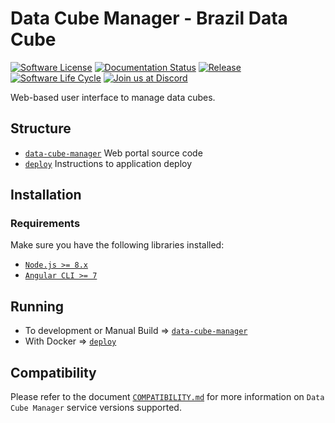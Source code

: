 # Data Cube Manager - Brazil Data Cube

[![Software License](https://img.shields.io/badge/license-MIT-green)](https://github.com//brazil-data-cube/dc-manager/blob/master/LICENSE)
[![Documentation Status](https://readthedocs.org/projects/dc-manager/badge/?version=latest)](https://dc-manager.readthedocs.io/en/latest/)
[![Release](https://img.shields.io/github/tag/brazil-data-cube/dc-manager.svg)](https://github.com/brazil-data-cube/dc-manager/releases)
[![Software Life Cycle](https://img.shields.io/badge/lifecycle-experimental-orange.svg)](https://www.tidyverse.org/lifecycle/#experimental)
[![Join us at Discord](https://img.shields.io/discord/689541907621085198?logo=discord&logoColor=ffffff&color=7389D8)](https://discord.com/channels/689541907621085198#)


Web-based user interface to manage data cubes.

## Structure

- [`data-cube-manager`](./data-cube-manager) Web portal source code
- [`deploy`](./deploy) Instructions to application deploy

## Installation

### Requirements

Make sure you have the following libraries installed:

- [`Node.js >= 8.x`](https://nodejs.org/en/)
- [`Angular CLI >= 7`](https://angular.io/)

## Running

- To development or Manual Build => [`data-cube-manager`](./data-cube-manager)
- With Docker => [`deploy`](./deploy)

## Compatibility

Please refer to the document [`COMPATIBILITY.md`](./COMPATIBILITY.md) for more information on `Data Cube Manager` service versions supported.